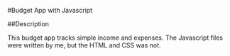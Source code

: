 #Budget App with Javascript

##Description

This budget app tracks simple income and expenses. The Javascript files were written by me, but the HTML and CSS was not.